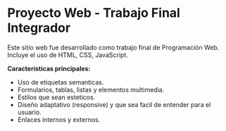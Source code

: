 # Proyecto Web - Trabajo Final Integrador

Este sitio web fue desarrollado como trabajo final de Programación Web.  
Incluye el uso de HTML, CSS, JavaScript.

**Características principales:**
- Uso de etiquetas semanticas.
- Formularios, tablas, listas y elementos multimedia.
- Estilos que sean esteticos.
- Diseño adaptativo (responsive) y que sea facil de entender para el usuario.
- Enlaces internos y externos.